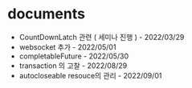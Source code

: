 # documents
- CountDownLatch 관련 ( 세미나 진행 ) - 2022/03/29
- websocket 추가 - 2022/05/01
- completableFuture - 2022/05/30
- transaction 의 고찰 - 2022/08/29
- autocloseable resouce의 관리 - 2022/09/01
